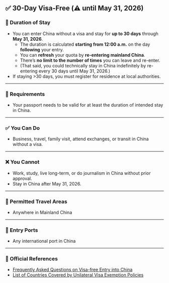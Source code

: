 ## ✅ 30-Day Visa-Free (⚠️ until May 31, 2026)

### 📅  Duration of Stay

- You can enter China without a visa and stay for **up to 30 days** through **May 31, 2026**.
    - The duration is calculated **starting from 12:00 a.m.** on the day **following** your entry.
    - You can **refresh** your quota by **re-entering mainland China**.
    - There’s **no limit to the number of times** you can leave and re-enter.
    - (That said, you could technically stay in China indefinitely by re-entering every 30 days until May 31, 2026.)
- If staying >30 days, you must register for residence at local authorities.

---

### 🛂 Requirements

- Your passport needs to be valid for at least the duration of intended stay in China.

---

### ✅ You Can Do

- Business, travel, family visit, attend exchanges, or transit in China without a visa.

---

### ❌ You Cannot

- Work, study, live long-term, or do journalism in China without prior approval.
- Stay in China after May 31, 2026.

---

### 📍 Permitted Travel Areas

- Anywhere in Mainland China

---

### 🛬 Entry Ports

- Any international port in China

---

### 🔗 Official References

- [Frequently Asked Questions on Visa-free Entry into China](https://www.mfa.gov.cn/wjbzwfwpt/kzx/tzgg/202505/t20250521_11629813.html)
- [List of Countries Covered by Unilateral Visa Exemption Policies](https://en.nia.gov.cn/n147418/n147463/c181350/content.html)